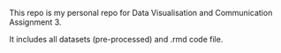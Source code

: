 This repo is my personal repo for Data Visualisation and Communication Assignment 3.

It includes all datasets (pre-processed) and .rmd code file.
